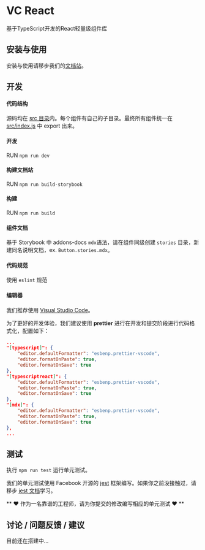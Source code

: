 # VC React

基于TypeScript开发的React轻量级组件库

## 安装与使用

安装与使用请移步我们的[文档站](https://wsmdyj.github.io/vcreact)。

## 开发

#### 代码结构

源码均在 [src 目录](./src)内。每个组件有自己的子目录。最终所有组件统一在 [src/index.js](./src/index.js) 中 export 出来。

#### 开发

RUN `npm run dev`

#### 构建文档站

RUN `npm run build-storybook`

#### 构建

RUN `npm run build`

#### 组件文档

基于 Storybook 中 addons-docs `mdx`语法，请在组件同级创建 `stories` 目录，新建同名说明文档，ex. `Button.stories.mdx`。

#### 代码规范

使用 `eslint` 规范

#### 编辑器

我们推荐使用 [Visual Studio Code](https://code.visualstudio.com/)。

为了更好的开发体验，我们建议使用 **prettier** 进行在开发和提交阶段进行代码格式化，配置如下：

```json
...
"[typescript]": {
    "editor.defaultFormatter": "esbenp.prettier-vscode",
    "editor.formatOnPaste": true,
    "editor.formatOnSave": true
},
"[typescriptreact]": {
    "editor.defaultFormatter": "esbenp.prettier-vscode",
    "editor.formatOnPaste": true,
    "editor.formatOnSave": true
},
"[mdx]": {
    "editor.defaultFormatter": "esbenp.prettier-vscode",
    "editor.formatOnPaste": true,
    "editor.formatOnSave": true
},
...
```

## 测试

执行 `npm run test` 运行单元测试。

我们的单元测试使用 Facebook 开源的 [jest](https://facebook.github.io/jest/) 框架编写。如果你之前没接触过，请移步 [jest 文档](https://facebook.github.io/jest/docs/en/getting-started.html)学习。

** ❤ 作为一名靠谱的工程师，请为你提交的修改编写相应的单元测试 ❤ **

## 讨论 / 问题反馈 / 建议

目前还在搭建中...
